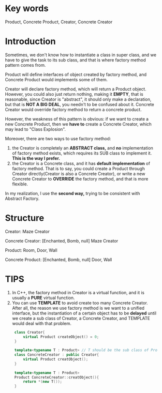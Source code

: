 # Key words

Product, Concrete Product, Creator, Concrete Creator

# Introduction

Sometimes, we don't know how to instantiate a class in super class, and we have to give the task to its sub class, and that is where factory method pattern comes from.

Product will define interfaces of object created by factory method, and Concrete Product would implements some of them.  

Creator will declare factory method, which will return a Product object. However, you could also just return nothing, making it **EMPTY**, that is reasonable, since Creator is "abstract", it should only make a declaration, but that is **NOT A BIG DEAL**, you needn't to be confused about it. Concrete Creator would override factory method to return a concrete product. 

However, the weakness of this pattern is obvious: if we want to create a new Concrete Product, then we **have to** create a Concrete Creator, which may lead to "Class Explosion".

Moreover, there are two ways to use factory method: 

1. the Creator is completely an **ABSTRACT class,** and **no** implementation of factory method exists, which requires its SUB class to implement it. **This is the way I prefer.**
2. the Creator is a Concrete class, and it has **default implementation** of factory method. That is to say, you could create a Product through Creator directly(Creator is also a Concrete Creator), or write a new Concrete Creator to **OVERRIDE** the factory method, and that is more flexible.

In my realization, I use the **second way,**  trying to be consistent with Abstract Factory.

# Structure

Creator: Maze Creator

Concrete Creator: [Enchanted, Bomb, null] Maze Creator

Product: Room, Door, Wall

Concrete Product: [Enchanted, Bomb, null] Door, Wall



# TIPS

1. In C++, the factory method in Creator is a virtual function, and it is usually a **PURE** virtual function.
2. You can use **TEMPLATE** to avoid create too many Concrete Creator. After all, the reason we use factory method is we want to a unified interface, but the instantiation of a certain object has to be **delayed** until we create a sub class of Creator, a Concrete Creator, and TEMPLATE would deal with that problem.
   ```C++
    class Creator{
        virtual Product createObject() = 0;
    }
    
    template<typename T : Product> // T should be the sub class of Product.
    class ConcreteCreator : public Creator{
        virtual Product creatObject();
    }
    
    template<typename T : Product>
    Product ConcreteCreator::creatObject(){
        return *(new T());
    }
   ```

   

